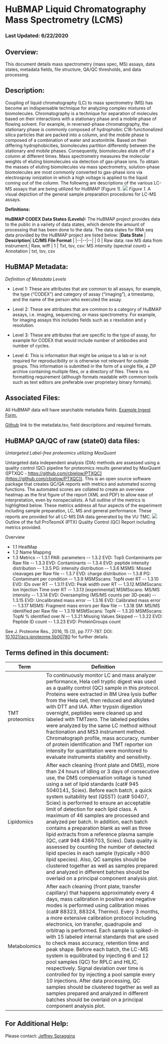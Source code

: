 

# HuBMAP  Liquid Chromatography Mass Spectrometry (LCMS)

### **Last Updated:** 6/22/2020

## **Overview:** 
This document details mass spectrometry (mass spec, MS) assays, data states, metadata fields, file structure, QA/QC thresholds, and data processing.

## **Description:** 
Coupling of liquid chromatography (LC) to mass spectrometry (MS) has become an indispensable technique for analyzing complex mixtures of biomolecules. Chromatography is a technique for separation of molecules based on their interactions with a stationary phase and a mobile phase of flowing solvent. For example, in reversed-phase chromatography, the stationary phase is commonly composed of hydrophobic C18-functionalized silica particles that are packed into a column, and the mobile phase is composed of a combination of water and acetonitrile. Based on their differing hydrophobicities, biomolecules partition differently between the stationary and mobile phases. Consequently, biomolecules elute off of a column at different times. Mass spectrometry measures the molecular weights of eluting biomolecules via detection of gas-phase ions. To obtain the masses of eluting biomolecules via mass spectrometry, solution-phase biomolecules are most commonly converted to gas-phase ions via electrospray ionization in which a high voltage is applied to the liquid coming out of the column. The following are descriptions of the various LC-MS assays that are being utilized for HuBMAP (Figure 1).
**![](https://lh3.googleusercontent.com/U6NqmB-BleXGCTMlUwEFxnEp37iEVIvGi4HBmrKIOOhwSgYyHX5iS3MOtRcVzWaRLbkEcXHcUaeyXVbtRSgdOue_80Mf9R0ItmAPO-ObPS38E94A-HKeLBqJIWQqOkQXrsucFWJm)**
*Figure 1.* A visual depiction of the general sample preparation procedures for LC-MS assays.

**Definitions:** 

**HuBMAP CODEX Data States (Levels):**
The HuBMAP project provides data to the public in a variety of data states, which denote the amount of processing that has been done to the data. The data states for RNA seq data provided by the HuBMAP project are listed below:
|**Data State** |  **Description**| **LC/MS File Format** | 
|--|--|--|
|  0 | Raw data: raw MS data from instrument.| Raw, wiff
| 1 |  Txt, tsv, csv: MS intensity (spectral count) + Annotation |  txt, tsv, csv

## **HuBMAP Metadata:** 
*Definition of Metadata Levels*
-   Level 1: These are attributes that are common to all assays, for example, the type (“CODEX”) and category of assay (“imaging”), a timestamp, and the name of the person who executed the assay.
    
-   Level 2: These are attributes that are common to a category of HuBMAP assays, i.e. imaging, sequencing, or mass spectrometry. For example, for imaging assays this includes fields such as x resolution and y resolution.
    
-   Level 3: These are attributes that are specific to the type of assay, for example for CODEX that would include number of antibodies and number of cycles.
    
-   Level 4: This is information that might be unique to a lab or is not required for reproducibility or is otherwise not relevant for outside groups. This information is submitted in the form of a single file, a ZIP archive containing multiple files, or a directory of files. There is no formatting requirement (although formats readable with common tools such as text editors are preferable over proprietary binary formats).
    
 ##  **Associated Files:**  
All HuBMAP data will have searchable metadata fields. [Example Ingest Form.](https://docs.google.com/spreadsheets/d/1cbUvVFA3zaMNBUdciQxCihFLc6tZ6NQM43bJvlr7A70/edit#gid=1970171321)

[Github](https://github.com/hubmapconsortium/ingest-validation-tools/tree/master/docs/lcms) link to the metadata.tsv, field descriptions and required formats.

## **HuBMAP QA/QC of raw (state0) data files:**
*Untargeted Label-free proteomics utilizing MaxQuant*

Untargeted data independent analysis (DIA) methods are assessed using a quality control (QC) pipeline for proteomics results generated by MaxQuant ([PTXQC - https://github.com/cbielow/PTXQC](https://github.com/cbielow/PTXQC)). This is an open source software package that creates QC/QA reports with metrics and automated scoring functions. The automated scores are collated to create an overview heatmap as the first figure of the report (XML and PDF) to allow ease of interpretation, even by nonspecialists. A full outline of the metrics is highlighted below. These metrics address all four aspects of the experiment including sample preparation, LC, MS and general performance. These reports are provided for all LC-MS DIA data generated by the VU TMC.
**![](https://lh6.googleusercontent.com/S0z8bsHSS-KxtbTq0YiOxeVT_B_mHxs4l-1eAoBUHT8l7ubasui5gUkBnIM9uduoFJJmWitaom5ZvYwKR42GGD48_XL6cYJAeTbdZX1HJRPfkAjhs72kZTmJ6_DOsybu5-FwBRZ2)**
Outline of the full ProTeomiX (PTX) Quality Control (QC) Report including metrics provided.

 Overview
- 1.1 HeatMap
- 1.2 Name Mapping
- 1.3 Metrics
--  1.3.1 PAR: parameters
--   1.3.2 EVD: Top5 Contaminants per Raw file
--   1.3.3 EVD: Contaminants
--   1.3.4 EVD: peptide intensity distribution
--   1.3.5 PG: intensity distribution
--   1.3.6 MSMS: Missed cleavages per Raw file
--  1.3.7 EVD: charge distribution
--   1.3.8 PG: Contaminant per condition
--   1.3.9 MSMSscans: TopN over RT
--   1.3.10 EVD: IDs over RT
--  1.3.11 EVD: Peak width over RT
--   1.3.12 MSMSscans: Ion Injection Time over RT
--   1.3.13 [experimental] MSMSscans: MS/MS intensity
--   1.3.14 EVD: Oversampling (MS/MS counts per 3D-peak)
--   1.3.15 EVD: Uncalibrated mass error
--   1.3.16 EVD: Calibrated mass error
--   1.3.17 MSMS: Fragment mass errors per Raw file
--   1.3.18 SM: MS/MS identified per Raw file
--   1.3.19 MSMSscans: TopN
--   1.3.20 MSMSscans: TopN % identified over N
--   1.3.21 Missing Values Skipped
--   1.3.22 EVD: Peptide ID count
--   1.3.23 EVD: ProteinGroups count
 
See J. Proteome Res., 2016, 15 (3), pp 777-787. DOI: [10.1021/acs.jproteome.5b00780](https://doi.org/10.1021/acs.jproteome.5b00780) for further details.

## **Terms defined in this document:**
|**Term** |  **Definition**
|--|--|
|  TMT proteomics| To continuously monitor LC and mass analyzer performance, Hela cell tryptic digest was used as a quality control (QC) sample in this protocol. Proteins were extracted in 8M Urea lysis buffer from the Hela cell, then reduced and alkylated with DTT and IAA. After trypsin digestion overnight, peptides were cleaned up and labeled with TMTzero. The labeled peptides were analyzed by the same LC method without fractionation and MS3 instrument method. Chromatograph profile, mass accuracy, number of protein identification and TMT reporter ion intensity for quantitation were monitored to evaluate instruments stability and sensitivity.| 
|  Lipidomics| After each cleaning (front plate and DMS), more than 24 hours of idling or 3 days of consecutive use, the DMS compensation voltage is tuned using a set of lipid standards (cat# 945 5040141, Sciex). Before each batch, a quick system suitability test (QSST) (cat# 50407, Sciex) is performed to ensure an acceptable limit of detection for each lipid class. A maximum of 46 samples are processed and analyzed per batch. In addition, each batch contains a preparation blank as well as three lipid extracts from a reference plasma sample (QC, cat# 948 4386703, Sciex). Data quality is assessed by counting the number of detected lipid species in each sample (typically >800 lipid species). Also, QC samples should be clustered together as well as samples prepared and analyzed in different batches should be overlaid on a principal component analysis plot.| 
|  Metabolomics| After each cleaning (front plate, transfer capillary) that happens approximately every 4 days, mass calibration in positive and negative modes is performed using calibration mixes (cat# 88323, 88324, Thermo). Every 3 months, a more extensive calibration protocol including electronics, ion transfer, quadrupole and orbitrap is performed. Each sample is spiked-in with 15 labeled internal standards that are used to check mass accuracy, retention time and peak shape. Before each batch, the LC-MS system is equilibrated by injecting 6 and 12 pool samples (QC) for RPLC and HILIC, respectively. Signal deviation over time is controlled for by injecting a pool sample every 10 injections. After data processing, QC samples should be clustered together as well as samples prepared and analyzed in different batches should be overlaid on a principal component analysis plot.| 

## **For Additional Help:** 
Please contact:  [Jeffrey Spraggins](mailto:jeff.spraggins@Vanderbilt.Edu) 
